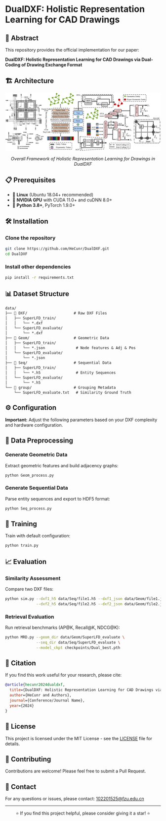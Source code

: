 # DualDXF: Holistic Representation Learning for CAD Drawings

## 🎯 Abstract

This repository provides the official implementation for our paper:

**DualDXF: Holistic Representation Learning for CAD Drawings via Dual-Coding of Drawing Exchange Format**

## 🏗️ Architecture

<div align="center">
  <img src="assets/fig_framework.png" width="800px"/>
  <p><em>Overall Framework of Holistic Representation Learning for Drawings in DualDXF</em></p>
</div>

## 📋 Prerequisites

- 🐧 **Linux** (Ubuntu 18.04+ recommended)
- 🚀 **NVIDIA GPU** with CUDA 11.0+ and cuDNN 8.0+
- 🐍 **Python 3.8+**, PyTorch 1.9.0+

## 🛠️ Installation

### Clone the repository
```bash
git clone https://github.com/HeCunr/DualDXF.git
cd DualDXF
```

### Install other dependencies
```bash
pip install -r requirements.txt
```

## 📊 Dataset Structure

```
data/
├── 📁 DXF/                     # Raw DXF Files
│   ├── SuperLFD_train/
│   │   └── *.dxf
│   └── SuperLFD_evaluate/
│       └── *.dxf
├── 📁 Geom/                    # Geometric Data
│   ├── SuperLFD_train/
│   │   └── *.json              # Node features & Adj & Pos
│   └── SuperLFD_evaluate/
│       └── *.json
├── 📁 Seq/                     # Sequential Data  
│   ├── SuperLFD_train/
│   │   └── *.h5                # Entity Sequences
│   └── SuperLFD_evaluate/
│       └── *.h5
└── 📁 group/                   # Grouping Metadata
    └── SuperLFD_evaluate.txt   # Similarity Ground Truth
```

## ⚙️ Configuration

**Important:** Adjust the following parameters based on your DXF complexity and hardware configuration.

## 🔄 Data Preprocessing

### Generate Geometric Data
Extract geometric features and build adjacency graphs:

```bash
python Geom_process.py
```

### Generate Sequential Data
Parse entity sequences and export to HDF5 format:

```bash
python Seq_process.py
```

## 🚀 Training

Train with default configuration:

```bash
python train.py
```

## 📈 Evaluation

### Similarity Assessment
Compare two DXF files:

```bash
python sim.py --dxf1_h5 data/Seq/file1.h5 --dxf1_json data/Geom/file1.json \
              --dxf2_h5 data/Seq/file2.h5 --dxf2_json data/Geom/file2.json
```

### Retrieval Evaluation
Run retrieval benchmarks (AP@K, Recall@K, NDCG@K):

```bash
python MRD.py --geom_dir data/Geom/SuperLFD_evaluate \
              --seq_dir data/Seq/SuperLFD_evaluate \
              --model_ckpt checkpoints/Dual_best.pth
```

## 📖 Citation

If you find this work useful for your research, please cite:

```bibtex
@article{hecunr2024dualdxf,
  title={DualDXF: Holistic Representation Learning for CAD Drawings via Dual-Coding of Drawing Exchange Format},
  author={HeCunr and Authors},
  journal={Conference/Journal Name},
  year={2024}
}
```

## 📜 License

This project is licensed under the MIT License - see the [LICENSE](LICENSE) file for details.

## 🤝 Contributing

Contributions are welcome! Please feel free to submit a Pull Request.

## 📧 Contact

For any questions or issues, please contact: [102201525@fzu.edu.cn](mailto:102201525@fzu.edu.cn)

---

<div align="center">
  <p>⭐ If you find this project helpful, please consider giving it a star! ⭐</p>
</div>
